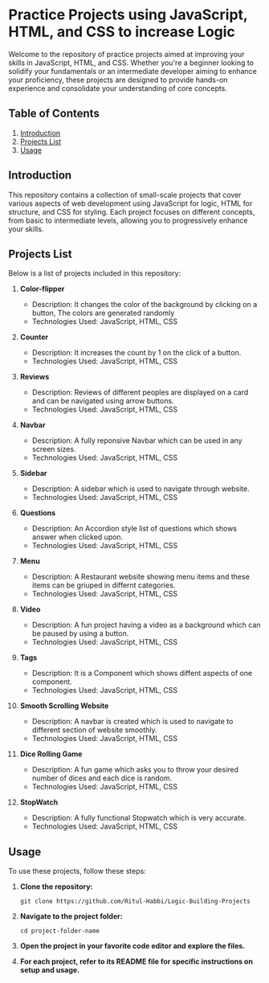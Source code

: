 # Practice Projects using JavaScript, HTML, and CSS to increase Logic

Welcome to the repository of practice projects aimed at improving your skills in JavaScript, HTML, and CSS. Whether you're a beginner looking to solidify your fundamentals or an intermediate developer aiming to enhance your proficiency, these projects are designed to provide hands-on experience and consolidate your understanding of core concepts.

## Table of Contents

1. [Introduction](#introduction)
2. [Projects List](#projects-list)
3. [Usage](#usage)

## Introduction

This repository contains a collection of small-scale projects that cover various aspects of web development using JavaScript for logic, HTML for structure, and CSS for styling. Each project focuses on different concepts, from basic to intermediate levels, allowing you to progressively enhance your skills.

## Projects List

Below is a list of projects included in this repository:

1. **Color-flipper**
   - Description: It changes the color of the background by clicking on a button, The colors are generated randomly
   - Technologies Used: JavaScript, HTML, CSS

2. **Counter**
   - Description: It increases the count by 1 on the click of a button.
   - Technologies Used: JavaScript, HTML, CSS

3. **Reviews**
   - Description: Reviews of different peoples are displayed on a card and can be navigated using arrow buttons.
   - Technologies Used: JavaScript, HTML, CSS
  
4. **Navbar**
   - Description: A fully reponsive Navbar which can be used in any screen sizes.
   - Technologies Used: JavaScript, HTML, CSS
   
5. **Sidebar**
   - Description: A sidebar which is used to navigate through website.
   - Technologies Used: JavaScript, HTML, CSS
   
6. **Questions**
   - Description: An Accordion style list of questions which shows answer when clicked upon.
   - Technologies Used: JavaScript, HTML, CSS
   
7. **Menu**
   - Description: A Restaurant website showing menu items and these items can be griuped in differnt categories.
   - Technologies Used: JavaScript, HTML, CSS
   
8. **Video**
   - Description: A fun project having a video as a background which can be paused by using a button.
   - Technologies Used: JavaScript, HTML, CSS
   
9. **Tags**
   - Description: It is a Component which shows diffent aspects of one component.
   - Technologies Used: JavaScript, HTML, CSS
   
10. **Smooth Scrolling Website**
    - Description: A navbar is created which is used to navigate to different section of website smoothly.
    - Technologies Used: JavaScript, HTML, CSS

11. **Dice Rolling Game**
    - Description: A fun game which asks you to throw your desired number of dices and each dice is random.
    - Technologies Used: JavaScript, HTML, CSS
   
12. **StopWatch**
    - Description: A fully functional Stopwatch which is very accurate.
    - Technologies Used: JavaScript, HTML, CSS


## Usage

To use these projects, follow these steps:

1. **Clone the repository:**
   ```
   git clone https://github.com/Ritul-Habbi/Logic-Building-Projects
   ```

2. **Navigate to the project folder:**
   ```
   cd project-folder-name
   ```

3. **Open the project in your favorite code editor and explore the files.**

4. **For each project, refer to its README file for specific instructions on setup and usage.**


